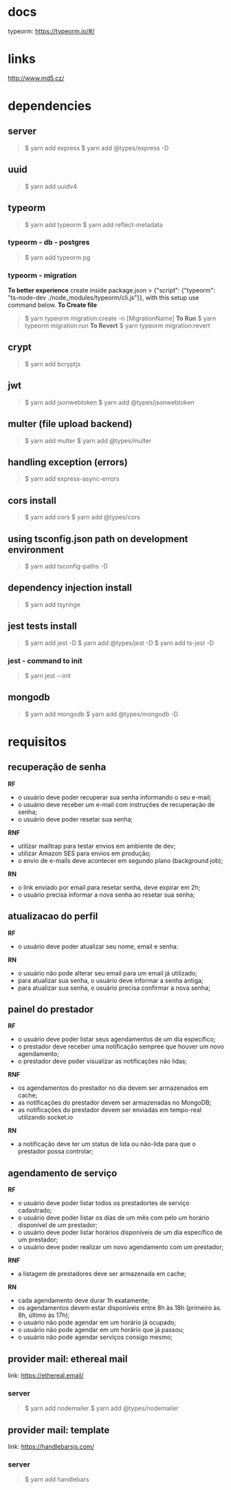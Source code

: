 # docs

typeorm: https://typeorm.io/#/

# links

http://www.md5.cz/

# dependencies

## server

> $ yarn add express
> $ yarn add @types/express -D

## uuid

> $ yarn add uuidv4

## typeorm

> $ yarn add typeorm
> $ yarn add reflect-metadata

### typeorm - db - postgres

> $ yarn add typeorm pg

### typeorm - migration

**To better experience** create inside package.json > {"script": {"typeorm": "ts-node-dev ./node_modules/typeorm/cli.js"}}, with this setup use command below.
**To Create file**
> $ yarn typeorm migration:create -n [MigrationName]
**To Run**
> $ yarn typeorm migration:run
**To Revert**
> $ yarn typeorm migration:revert

## crypt

> $ yarn add bcryptjs

## jwt

> $ yarn add jsonwebtoken
> $ yarn add @types/jsonwebtoken

## multer (file upload backend)

> $ yarn add multer
> $ yarn add @types/multer

## handling exception (errors)

> $ yarn add express-async-errors

## cors install

> $ yarn add cors
> $ yarn add @types/cors

## using tsconfig.json path on development environment

> $ yarn add tsconfig-paths -D

## dependency injection install

> $ yarn add tsyringe

## jest tests install

> $ yarn add jest -D
> $ yarn add @types/jest -D
> $ yarn add ts-jest -D

### jest - command to init

> $ yarn jest --init

## mongodb

> $ yarn add mongodb
> $ yarn add @types/mongodb -D


# requisitos

## recuperação de senha

**RF**
- o usuário deve poder recuperar sua senha informando o seu e-mail;
- o usuário deve receber um e-mail com instruções de recuperação de senha;
- o usuário deve poder resetar sua senha;

**RNF**
- utilizar mailtrap para testar envios em ambiente de dev;
- utilizar Amazon SES para envios em produção;
- o envio de e-mails deve acontecer em segundo plano (background job);

**RN**
- o link enviado por email para resetar senha, deve expirar em 2h;
- o usuário precisa informar a nova senha ao resetar sua senha;

## atualizacao do perfil

**RF**
- o usuário deve poder atualizar seu nome, email e senha:

**RN**
- o usuário não pode alterar seu email para um email já utilizado;
- para atualizar sua senha, o usuário deve informar a senha antiga;
- para atualizar sua senha, o usuário precisa confirmar a nova senha;

## painel do prestador

**RF**
- o usuário deve poder listar seus agendamentos de um dia específico;
- o prestador deve receber uma notificação sempree que houver um novo agendamento;
- o prestador deve poder visualizar as notificações não lidas;

**RNF**
- os agendamentos do prestador no dia devem ser armazenados em cache;
- as notificações do prestador devem ser armazenadas no MongoDB;
- as notificações do prestador devem ser enviadas em tempo-real utilizando socket.io

**RN**
- a notificação deve ter um status de lida ou não-lida para que o prestador possa controlar;

## agendamento de serviço

**RF**
- o usuário deve poder listar todos os prestadortes de serviço cadastrado;
- o usuário deve poder listar os dias de um mês com pelo um horário disponível de um prestador;
- o usuário deve poder listar horários disponíveis de um dia específico de um prestador;
- o usuário deve poder realizar um novo agendamento com um prestador;

**RNF**
- a listagem de prestadores deve ser armazenada em cache;

**RN**
- cada agendamento deve durar 1h exatamente;
- os agendamentos devem estar disponíveis entre 8h às 18h (primeiro às 8h, último às 17h);
- o usuário não pode agendar em um horário já ocupado;
- o usuário não pode agendar em um horário que já passou;
- o usuário não pode agendar serviços consigo mesmo;


## provider mail: ethereal mail
link: https://ethereal.email/

### server
> $ yarn add nodemailer
> $ yarn add @types/nodemailer

## provider mail:  template
link: https://handlebarsjs.com/

### server
> $ yarn add handlebars
